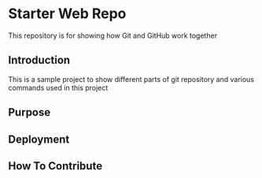 

# Starter Web Repo

This repository is for showing how Git and GitHub work together

## Introduction

This is a sample project to show different parts of git repository and various commands used in this project

## Purpose 

## Deployment

## How To Contribute